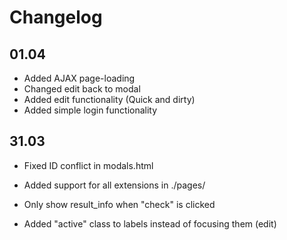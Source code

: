 # Changelog

## 01.04

   * Added AJAX page-loading
   * Changed edit back to modal
   * Added edit functionality (Quick and dirty)
   * Added simple login functionality

## 31.03
  
   * Fixed ID conflict in modals.html
   * Added support for all extensions in ./pages/
   * Only show result_info when "check" is clicked

   * Added "active" class to labels
     instead of focusing them (edit)

